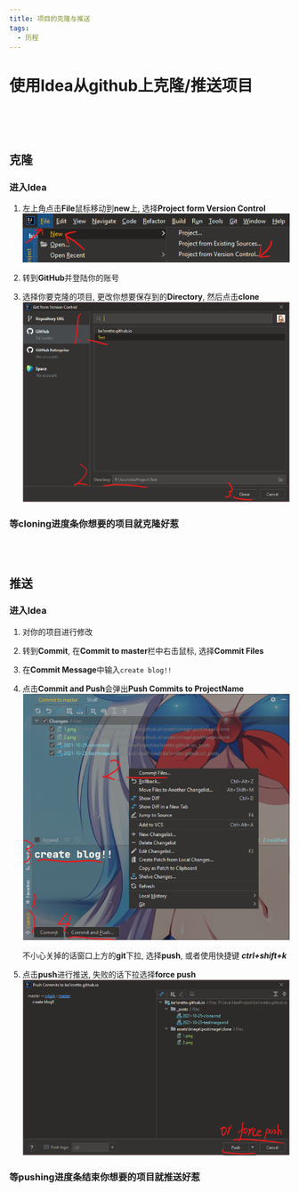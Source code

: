 ```yaml
---
title: 项目的克隆与推送
tags:
  - 历程
---
```


# 使用Idea从github上克隆/推送项目

<br/><br/><br/>

## 克隆

### **进入Idea**

1. 左上角点击**File**鼠标移动到**new**上, 选择**Project form Version Control**
![](/assets/image/postImage/clone/1.png)

2. 转到**GitHub**并登陆你的账号

3. 选择你要克隆的项目, 更改你想要保存到的**Directory**, 然后点击**clone**
![](/assets/image/postImage/clone/2.png)

### 等cloning进度条你想要的项目就克隆好惹

<br/><br/>

## 推送

### **进入Idea**

1. 对你的项目进行修改


3. 转到**Commit**, 在**Commit to master**栏中右击鼠标, 选择**Commit Files**

4. 在**Commit Message**中输入`create blog!!`

5. 点击**Commit and Push**会弹出**Push Commits to ProjectName**
![](/assets/image/postImage/clone/3.png)

   不小心关掉的话窗口上方的**git**下拉, 选择**push**, 或者使用快捷键 ***ctrl+shift+k***

6. 点击**push**进行推送, 失败的话下拉选择**force push**
![](/assets/image/postImage/clone/4.png)

### 等pushing进度条结束你想要的项目就推送好惹
